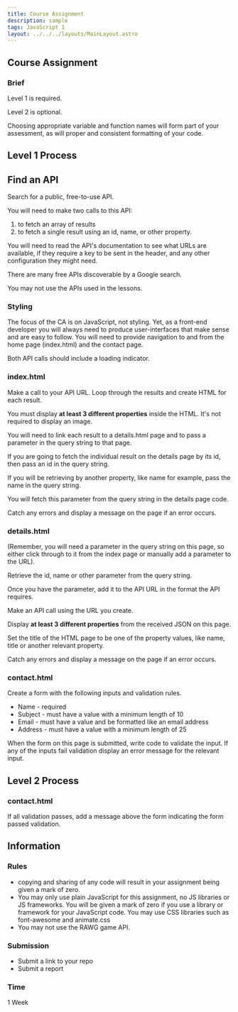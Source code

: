 ```yaml
---
title: Course Assignment
description: sample
tags: JavaScript 1
layout: ../../../layouts/MainLayout.astro
---
```


## Course Assignment

### Brief

Level 1 is required.

Level 2 is optional.

Choosing appropriate variable and function names will form part of your assessment, as will proper and consistent formatting of your code.

## Level 1 Process

## Find an API

Search for a public, free-to-use API.

You will need to make two calls to this API:

1. to fetch an array of results
2. to fetch a single result using an id, name, or other property.

You will need to read the API's documentation to see what URLs are available, if they require a key to be sent in the header, and any other configuration they might need.

There are many free APIs discoverable by a Google search.

You may not use the APIs used in the lessons.

### Styling

The focus of the CA is on JavaScript, not styling. Yet, as a front-end developer you will always need to produce user-interfaces that make sense and are easy to follow. You will need to provide navigation to and from the home page (index.html) and the contact page.

Both API calls should include a loading indicator.

### index.html

Make a call to your API URL. Loop through the results and create HTML for each result.

You must display **at least 3 different properties** inside the HTML. It's not required to display an image.

You will need to link each result to a details.html page and to pass a parameter in the query string to that page.

If you are going to fetch the individual result on the details page by its id, then pass an id in the query string.

If you will be retrieving by another property, like name for example, pass the name in the query string.

You will fetch this parameter from the query string in the details page code.

Catch any errors and display a message on the page if an error occurs.

### details.html

(Remember, you will need a parameter in the query string on this page, so either click through to it from the index page or manually add a parameter to the URL).

Retrieve the id, name or other parameter from the query string.

Once you have the parameter, add it to the API URL in the format the API requires.

Make an API call using the URL you create.

Display **at least 3 different properties** from the received JSON on this page.

Set the title of the HTML page to be one of the property values, like name, title or another relevant property.

Catch any errors and display a message on the page if an error occurs.

### contact.html

Create a form with the following inputs and validation rules.

- Name - required
- Subject - must have a value with a minimum length of 10
- Email - must have a value and be formatted like an email address
- Address - must have a value with a minimum length of 25

When the form on this page is submitted, write code to validate the input. If any of the inputs fail validation display an error message for the relevant input.

## Level 2 Process

### contact.html

If all validation passes, add a message above the form indicating the form passed validation.

## Information

### Rules

- copying and sharing of any code will result in your assignment being given a mark of zero.
- You may only use plain JavaScript for this assignment, no JS libraries or JS frameworks. You will be given a mark of zero if you use a library or framework for your JavaScript code. You may use CSS libraries such as font-awesome and animate.css
- You may not use the RAWG game API.

### Submission

- Submit a link to your repo
- Submit a report

### Time

1 Week
